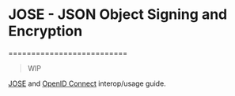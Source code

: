 # JOSE - JSON Object Signing and Encryption
==========================

> WIP

[JOSE](https://datatracker.ietf.org/wg/jose/charter/) and [OpenID Connect](http://openid.net/connect/) interop/usage guide.